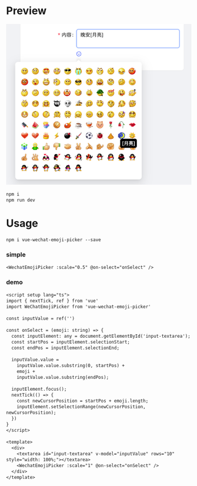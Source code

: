 # Preview

![example image](https://github.com/plus1998/vue-wechat-emoji-picker/blob/main/image.png?raw=true)

```shell
npm i
npm run dev
```

# Usage

```
npm i vue-wechat-emoji-picker --save
```

### simple
```vue
<WechatEmojiPicker :scale="0.5" @on-select="onSelect" />
```

### demo
```vue
<script setup lang="ts">
import { nextTick, ref } from 'vue'
import WeChatEmojiPicker from 'vue-wechat-emoji-picker'

const inputValue = ref('')

const onSelect = (emoji: string) => {
  const inputElement: any = document.getElementById('input-textarea');
  const startPos = inputElement.selectionStart;
  const endPos = inputElement.selectionEnd;

  inputValue.value =
    inputValue.value.substring(0, startPos) +
    emoji +
    inputValue.value.substring(endPos);

  inputElement.focus();
  nextTick(() => {
    const newCursorPosition = startPos + emoji.length;
    inputElement.setSelectionRange(newCursorPosition, newCursorPosition);
  })
}
</script>

<template>
  <div>
    <textarea id="input-textarea" v-model="inputValue" rows="10" style="width: 100%;"></textarea>
    <WechatEmojiPicker :scale="1" @on-select="onSelect" />
  </div>
</template>
```